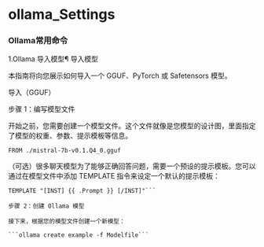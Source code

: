 # ollama_Settings

### Ollama常用命令

1.Ollama 导入模型¶
导入模型

本指南将向您展示如何导入一个 GGUF、PyTorch 或 Safetensors 模型。

导入（GGUF）

步骤 1：编写模型文件

开始之前，您需要创建一个模型文件。这个文件就像是您模型的设计图，里面指定了模型的权重、参数、提示模板等信息。

```FROM ./mistral-7b-v0.1.Q4_0.gguf```

（可选）很多聊天模型为了能够正确回答问题，需要一个预设的提示模板。您可以通过在模型文件中添加 TEMPLATE 指令来设定一个默认的提示模板：

```FROM ./mistral-7b-v0.1.Q4_0.gguf
TEMPLATE "[INST] {{ .Prompt }} [/INST]"```

步骤 2：创建 Ollama 模型

接下来，根据您的模型文件创建一个新模型：

```ollama create example -f Modelfile```